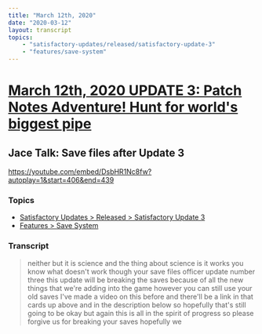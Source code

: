 ```yaml
---
title: "March 12th, 2020"
date: "2020-03-12"
layout: transcript
topics: 
    - "satisfactory-updates/released/satisfactory-update-3"
    - "features/save-system"
---
```

# [March 12th, 2020 UPDATE 3: Patch Notes Adventure! Hunt for world's biggest pipe](../2020-03-12.md)
## Jace Talk: Save files after Update 3
https://youtube.com/embed/DsbHR1Nc8fw?autoplay=1&start=406&end=439
### Topics
* [Satisfactory Updates > Released > Satisfactory Update 3](../topics/satisfactory-updates/released/satisfactory-update-3.md)
* [Features > Save System](../topics/features/save-system.md)

### Transcript

> neither but it is science and the thing
> about science is it works you know what
> doesn't work though your save files
> officer update number three this update
> will be breaking the saves because of
> all the new things that we're adding
> into the game however you can still use
> your old saves I've made a video on this
> before and there'll be a link in that
> cards up above and in the description
> below so hopefully that's still going to
> be okay but again this is all in the
> spirit of progress so please forgive us
> for breaking your saves hopefully we
